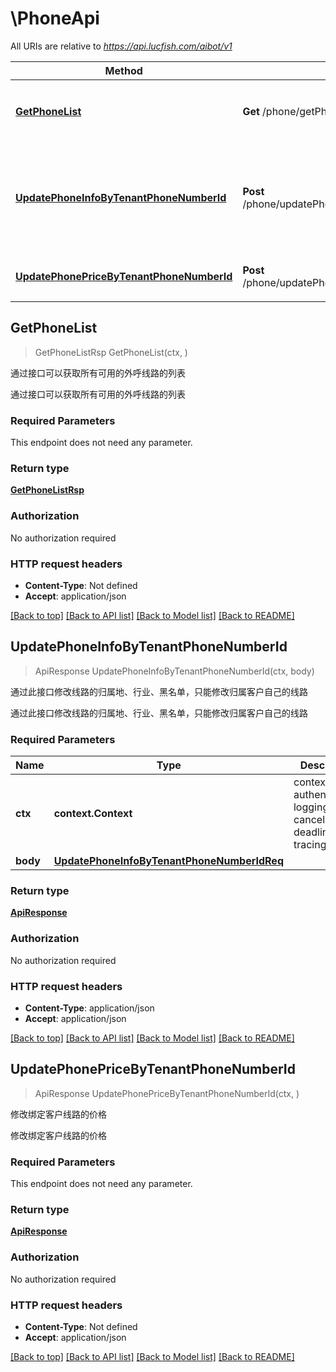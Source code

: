 # \PhoneApi

All URIs are relative to *https://api.lucfish.com/aibot/v1*

Method | HTTP request | Description
------------- | ------------- | -------------
[**GetPhoneList**](PhoneApi.md#GetPhoneList) | **Get** /phone/getPhoneList | 通过接口可以获取所有可用的外呼线路的列表
[**UpdatePhoneInfoByTenantPhoneNumberId**](PhoneApi.md#UpdatePhoneInfoByTenantPhoneNumberId) | **Post** /phone/updatePhoneInfoByTenantPhoneNumberId | 通过此接口修改线路的归属地、行业、黑名单，只能修改归属客户自己的线路
[**UpdatePhonePriceByTenantPhoneNumberId**](PhoneApi.md#UpdatePhonePriceByTenantPhoneNumberId) | **Post** /phone/updatePhonePriceByTenantPhoneNumberId | 修改绑定客户线路的价格



## GetPhoneList

> GetPhoneListRsp GetPhoneList(ctx, )

通过接口可以获取所有可用的外呼线路的列表

通过接口可以获取所有可用的外呼线路的列表

### Required Parameters

This endpoint does not need any parameter.

### Return type

[**GetPhoneListRsp**](GetPhoneListRsp.md)

### Authorization

No authorization required

### HTTP request headers

- **Content-Type**: Not defined
- **Accept**: application/json

[[Back to top]](#) [[Back to API list]](../README.md#documentation-for-api-endpoints)
[[Back to Model list]](../README.md#documentation-for-models)
[[Back to README]](../README.md)


## UpdatePhoneInfoByTenantPhoneNumberId

> ApiResponse UpdatePhoneInfoByTenantPhoneNumberId(ctx, body)

通过此接口修改线路的归属地、行业、黑名单，只能修改归属客户自己的线路

通过此接口修改线路的归属地、行业、黑名单，只能修改归属客户自己的线路

### Required Parameters


Name | Type | Description  | Notes
------------- | ------------- | ------------- | -------------
**ctx** | **context.Context** | context for authentication, logging, cancellation, deadlines, tracing, etc.
**body** | [**UpdatePhoneInfoByTenantPhoneNumberIdReq**](UpdatePhoneInfoByTenantPhoneNumberIdReq.md)|  | 

### Return type

[**ApiResponse**](APIResponse.md)

### Authorization

No authorization required

### HTTP request headers

- **Content-Type**: application/json
- **Accept**: application/json

[[Back to top]](#) [[Back to API list]](../README.md#documentation-for-api-endpoints)
[[Back to Model list]](../README.md#documentation-for-models)
[[Back to README]](../README.md)


## UpdatePhonePriceByTenantPhoneNumberId

> ApiResponse UpdatePhonePriceByTenantPhoneNumberId(ctx, )

修改绑定客户线路的价格

修改绑定客户线路的价格

### Required Parameters

This endpoint does not need any parameter.

### Return type

[**ApiResponse**](APIResponse.md)

### Authorization

No authorization required

### HTTP request headers

- **Content-Type**: Not defined
- **Accept**: application/json

[[Back to top]](#) [[Back to API list]](../README.md#documentation-for-api-endpoints)
[[Back to Model list]](../README.md#documentation-for-models)
[[Back to README]](../README.md)

